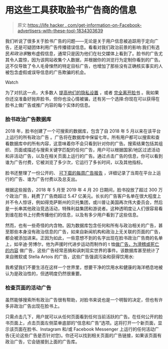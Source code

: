 # 用这些工具获取脸书广告商的信息

> 原文:[https://life hacker . com/get-information-on-Facebook-advertisers-with-these-tool-1834303639](https://lifehacker.com/get-information-on-facebook-advertisers-with-these-tool-1834303639)

我们听说了很多关于脸书广告的问题——无论是关于用户信息被追踪用于定向广告，还是可疑团体利用广告传播错误信息。看看对我们政治前景的影响:我们有选民*和政治家*散布虚假信息，通常只是因为他们在社交媒体上看到了。脸书的广告尤其令人震惊，因为该网站收集个人数据，并根据你的浏览行为定制你看到的广告。这不仅导致了令人毛骨悚然的特定目标广告，也增加了那些没有正确核实事实的人被包含虚假或误导信息的广告欺骗的机会。

Watch

为了对抗这一点，大多数人 [提高他们的隐私设置](https://lifehacker.com/how-to-keep-your-phone-number-sort-of-private-on-face-1833036687) ，或者 [完全离开脸书](https://lifehacker.com/how-to-delete-your-facebook-account-a-checklist-1829436824) 。我如果你还没准备好抛弃脸书，但你也没心情被骗，还有另一个选择:你现在可以获得在脸书上做广告或推广内容的每个实体的信息。

### 脸书政治广告数据库

2018 年，脸书创建了一个可搜索的数据库，包含了自 2018 年 5 月以来在该平台上运行的所有政治广告 。广告将在数据库中保留七年。所有用户都可以搜索和查看数据库中的所有内容，这意味着你不会只看到针对你的广告。搜索结果包括其组织、页面或描述与搜索关键字匹配的任何广告，用户可以根据国家/地区过滤活动和非活动广告，以及在相关页面上运行的广告。通过点击广告的信息，你可以看到谁为广告付费，它被浏览了多少次，它运行了多长时间，以及其他指标。

脸书还整理了一份公开的、 [可下载的每周广告报告](https://www.facebook.com/ads/library/report/?source=archive-landing-page&country=US) ，详细记录了当周在平台上运行的广告、谁为广告付费以及总支出。

根据这些报告，2018 年 5 月至 2019 年 4 月 20 日期间，脸书投放了超过 300 万个政治广告，耗费了广告商超过 5.47 亿美元。长长的广告客户名单在很大程度上并不令人惊讶，例如得克萨斯州的贝托集团，或川普让美国再次伟大委员会，然后是一长串其他政治竞选活动，特殊利益集团和游说者。这种透明度让人们很容易看到谁在脸书上付费传播他们的信息，以及有多少用户看到了这些信息。

然而，也有一些奇怪的内含物。因为数据库包含任何和所有与政治相关的广告，甚至那些本身没有政治信息的广告，如来自新闻机构和政治上无关联的页面的广告，都会被添加进来。正因为如此，一些意想不到的名字出现在脸书政治广告商的名单上，如辛迪·劳博尔，他为声援时代进步运动而制作的 t 恤[做广告，为滑稽或死亡的内容](https://www.facebook.com/ads/library/?active_status=all&ad_type=all&country=US&q=Funny%20Or%20Die&view_all_page_id=17614953850) 做广告，这些广告经常恶搞和讽刺现实世界的事件。该数据库甚至统计了来自微软或 Stella Artois 的广告，这些广告强调污染和获得饮用水:

我希望我们不要生活在这样一个世界里，想要干净的饮用水和健康的海洋栖息地被认为是政治性的，但透明度仍然很重要。

### 检查页面的活动广告

虽然能够搜索所有政治广告很有帮助，对脸书来说也是一个明智的决定，但也有许多非政治广告出现在脸书上。

只需点击几下，用户就可以从任何页面看到任何当前活跃的广告。在任何公开的脸书页面上，点击页面左侧菜单底部的“信息和广告”选项。这将打开一个新页面，显示该页面在脸书、Instagram 和/或 Facebook Messenger 上运行的任何活动广告(无论这些广告是否针对您)。你还可以找到相关页面的广告链接，如果该页面有政治广告，它会链接到上面的广告库。